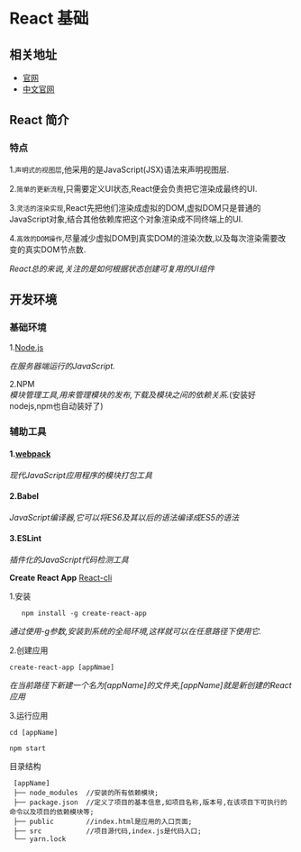 # React 基础

## 相关地址
* [官网][react]
* [中文官网][react2]
## React 简介

### 特点

1.`声明式的视图层`,他采用的是JavaScript(JSX)语法来声明视图层.

2.`简单的更新流程`,只需要定义UI状态,React便会负责把它渲染成最终的UI.

3.`灵活的渲染实现`,React先把他们渲染成虚拟的DOM,虚拟DOM只是普通的JavaScript对象,结合其他依赖库把这个对象渲染成不同终端上的UI.

4.`高效的DOM操作`,尽量减少虚拟DOM到真实DOM的渲染次数,以及每次渲染需要改变的真实DOM节点数.

*React总的来说,关注的是如何根据状态创建可复用的UI组件*

## 开发环境
 
### 基础环境
 
 1.[Node.js][nodejs] 
 
 *在服务器端运行的JavaScript.*
 
 2.NPM  
 *模块管理工具,用来管理模块的发布,下载及模块之间的依赖关系.*(安装好nodejs,npm也自动装好了)
 
 
### 辅助工具
 
####  1.[webpack][webpack]
 
 *现代JavaScript应用程序的模块打包工具*
 
####  2.Babel
 
 *JavaScript编译器,它可以将ES6及其以后的语法编译成ES5的语法*

#### 3.ESLint
 
 *插件化的JavaScript代码检测工具* 
 
 **Create React App**  [React-cli][creatreactapp]
 
 1.安装
 ```
    npm install -g create-react-app
 ```
 *通过使用-g参数,安装到系统的全局环境,这样就可以在任意路径下使用它.*
 
 2.创建应用
 ``` 
 create-react-app [appNmae]
 ```
 *在当前路径下新建一个名为[appName]的文件夹,[appName]就是新创建的React应用*
 
 3.运行应用
 ``` 
 cd [appName]
 
 npm start
 ```
 目录结构
``` 
 [appName]
 ├── node_modules  //安装的所有依赖模块;
 ├── package.json  //定义了项目的基本信息,如项目名称,版本号,在该项目下可执行的命令以及项目的依赖模块等;
 ├── public        //index.html是应用的入口页面;
 ├── src           //项目源代码,index.js是代码入口;
 └── yarn.lock
```
 
 
 
 
 
 
 
 
 
 [nodejs]: https://www.google.com/ "Nodejs"
 [webpack]: https://www.webpackjs.com/ "Webpackjs"
 [creatreactapp]: https://github.com/facebookincubator/create-react-app/ "react-cli"
 [react]: https://reactjs.org/ "React"
 [react2]: https://react.docschina.org/ "React"